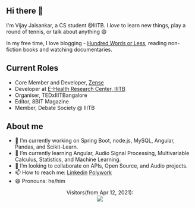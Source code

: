 ## Hi there 👋

I'm Vijay Jaisankar, a CS student @IIITB. I _love_ to learn new things, play a round of tennis, or talk about anything 😄  

In my free time, I love blogging - [Hundred Words or Less](https://hundred-words-or-less.blogspot.com/), reading non-fiction books and watching documentaries. 

## Current Roles  
- Core Member and Developer, [Zense](https://zense.co.in/)
- Developer at [E-Health Research Center, IIITB](https://ehrc.iiitb.ac.in/)
- Organiser, TEDxIIITBangalore
- Editor, 8BIT Magazine
- Member, Debate Society @ IIITB

<!--
**vijay-jaisankar/vijay-jaisankar** is a ✨ _special_ ✨ repository because its `README.md` (this file) appears on your GitHub profile.

Here are some ideas to get you started:

- 🔭 I’m currently working on ...
- 🌱 I’m currently learning ...
- 👯 I’m looking to collaborate on ...
- 🤔 I’m looking for help with ...
- 💬 Ask me about ...
- 📫 How to reach me: ...
- 😄 Pronouns: ...
- ⚡ Fun fact: ...
-->

## About me

- 🔭 I’m currently working on Spring Boot, node.js, MySQL, Angular, Pandas, and Scikit-Learn.
- 🌱 I’m currently learning Angular, Audio Signal Processing, Multivariable Calculus, Statistics, and Machine Learning.
- 👯 I’m looking to collaborate on APIs, Open Source, and Audio projects.
- 📫 How to reach me: [Linkedin](https://www.linkedin.com/in/vijay-jaisankar/) [Polywork](https://www.polywork.com/vijayjaisankar)
- 😄 Pronouns: he/him



<p align="center"> 
  Visitors(from Apr 12, 2021):<br>
  <img src="https://profile-counter.glitch.me/vijay-jaisankar/count.svg" />
</p>

  
  

